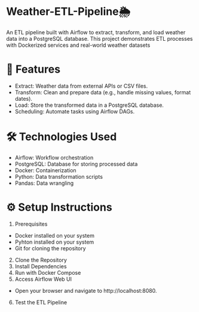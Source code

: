 # Weather-ETL-Pipeline🌦️
An ETL pipeline built with Airflow to extract, transform, and load weather data into a PostgreSQL database. This project demonstrates ETL processes with Dockerized services and real-world weather datasets

# 🚀 Features
- Extract: Weather data from external APIs or CSV files.
- Transform: Clean and prepare data (e.g., handle missing values, format dates).
- Load: Store the transformed data in a PostgreSQL database.
- Scheduling: Automate tasks using Airflow DAGs.

# 🛠️ Technologies Used
- Airflow: Workflow orchestration
- PostgreSQL: Database for storing processed data
- Docker: Containerization
- Python: Data transformation scripts
- Pandas: Data wrangling

# ⚙️ Setup Instructions
1. Prerequisites
  - Docker installed on your system
  - Pyhton installed on your system
  - Git for cloning the repository
2. Clone the Repository
3. Install Dependencies
4. Run with Docker Compose
5. Access Airflow Web UI
  - Open your browser and navigate to http://localhost:8080.
6. Test the ETL Pipeline
